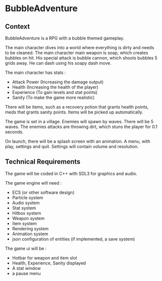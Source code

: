 # BubbleAdventure

## Context

BubbleAdventure is a RPG with a bubble themed gameplay.

The main character dives into a world where everything is dirty and needs to be cleaned.
The main character main weapon is soap, which creates bubbles on hit. His special attack is bubble cannon, which shoots bubbles 5 grids away.
He can dash using his soapy dash move.

The main character has stats :
- Attack Power (Increasing the damage output)
- Health (Increasing the health of the player)
- Experience (To gain levels and stat points)
- Sanity (To make the game more realistic)

There will be items, such as a recovery potion that grants health points, meds that grants sanity points.
Items will be picked up automatically.

The game is set in a village. Enemies will spawn by waves. There will be 5 waves.
The enemies attacks are throwing dirt, which stuns the player for 0.1 seconds.

On launch, there will be a splash screen with an animation. A menu, with play, settings and quit.
Settings will contain volume and resolution.

## Technical Requirements

The game will be coded in C++ with SDL3 for graphics and audio.

The game engine will need :
- ECS (or other software design)
- Particle system
- Audio system
- Stat system
- Hitbox system
- Weapon system
- Item system
- Rendering system
- Animation system
- json configuration of entities (if implemented, a save system)

The game ui will be :
- Hotbar for weapon and item slot
- Health, Experience, Sanity displayed
- A stat window
- a pause menu

